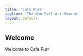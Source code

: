```yaml
---
title: 'Cafe Purr'
tagline: 'The Non-Evil Art Museum'
layout: default
---
```


## Welcome

Welcome to Cafe Purr
